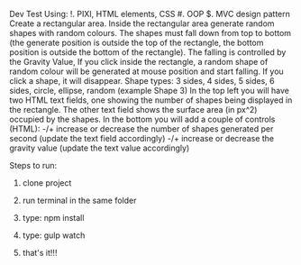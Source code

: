 Dev Test
Using:
!. PIXI, HTML elements, CSS #. OOP
$. MVC design pattern
Create a rectangular area.
Inside the rectangular area generate random shapes with random colours.
The shapes must fall down from top to bottom (the generate position is outside the top of the rectangle, the bottom position is outside the bottom of the rectangle). The falling is controlled by the Gravity Value,
If you click inside the rectangle, a random shape of random colour will be generated at mouse position and start falling.
If you click a shape, it will disappear.
Shape types: 3 sides, 4 sides, 5 sides, 6 sides, circle, ellipse, random (example Shape 3)
In the top left you will have two HTML text fields, one showing the number of shapes being displayed in the rectangle. The other text field shows the surface area (in px^2) occupied by the shapes.
In the bottom you will add a couple of controls (HTML):
-/+ increase or decrease the number of shapes generated per second (update the text field accordingly)
-/+ increase or decrease the gravity value (update the text value accordingly)


Steps to run:

1. clone project
2. run terminal in the same folder
3. type: npm install
4. type: gulp watch

5. that's it!!!
